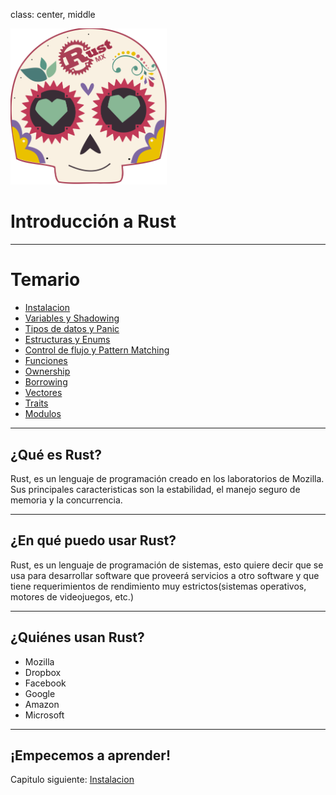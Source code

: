class: center, middle

<img src="../assets/images/rustmx-logo.svg" alt="RustMX" width="250rem" height="auto">

# Introducción a Rust

---

# Temario

- [Instalacion](../01-instalacion/index.html)
- [Variables y Shadowing](../02-variables/index.html)
- [Tipos de datos y Panic](../03-sintaxis/index.html)
- [Estructuras y Enums](../04-enums/index.html)
- [Control de flujo y Pattern Matching](../05-control-flujo/index.html)
- [Funciones](../06-funciones/index.html)
- [Ownership](../07-ownership/index.html)
- [Borrowing](../08-borrowing/index.html)
- [Vectores](../09-vectores/index.html)
- [Traits](../10-traits/index.html)
- [Modulos](../11-modulos/index.html)


---

## ¿Qué es Rust?

Rust, es un lenguaje de programación creado en los laboratorios de Mozilla. Sus 
principales caracteristicas son la estabilidad, el manejo seguro de memoria y la 
concurrencia.

---

## ¿En qué puedo usar Rust?

Rust, es un lenguaje de programación de sistemas, esto quiere decir que se usa 
para desarrollar software que proveerá servicios a otro software y que tiene 
requerimientos de rendimiento muy estrictos(sistemas operativos, motores de 
videojuegos, etc.)

---

## ¿Quiénes usan Rust?

- Mozilla
- Dropbox
- Facebook
- Google
- Amazon
- Microsoft

---

## ¡Empecemos a aprender!

Capitulo siguiente: [Instalacion](../01-instalacion/index.html)
